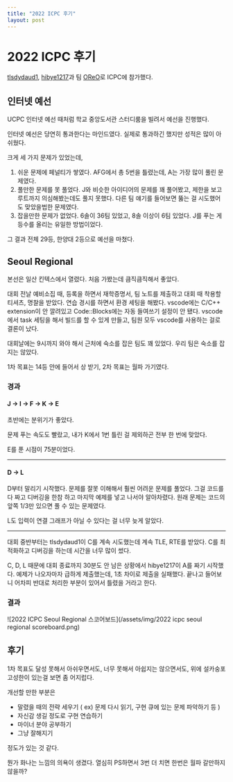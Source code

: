 ```yaml
---
title: "2022 ICPC 후기"
layout: post
---
```


# 2022 ICPC 후기

[tlsdydaud1](https://solved.ac/profile/tlsdydaud1), [hibye1217](https://solved.ac/profile/hibye1217)과 팀 [OReO](https://codeforces.com/team/100575)로 ICPC에 참가했다. 



## 인터넷 예선

UCPC 인터넷 예선 때처럼 학교 중앙도서관 스터디룸을 빌려서 예선을 진행했다. 

인터넷 예선은 당연히 통과한다는 마인드였다. 실제로 통과하긴 했지만 성적은 많이 아쉬웠다. 

크게 세 가지 문제가 있었는데, 

1. 쉬운 문제에 페널티가 쌓였다. AFG에서 총 5번을 틀렸는데, A는 가장 많이 풀린 문제였다. 
2. 풀만한 문제를 못 풀었다. J와 비슷한 아이디어의 문제를 꽤 풀어봤고, 제한을 보고 루트까지 의심해봤는데도 풀지 못했다. 다른 팀 얘기를 들어보면 뚫는 걸 시도했어도 맞았을법한 문제였다. 
3. 잡을만한 문제가 없었다. 6솔이 36팀 있었고, 8솔 이상이 6팀 있었다. J를 푸는 게 등수를 올리는 유일한 방법이었다. 

그 결과 전체 29등, 한양대 2등으로 예선을 마쳤다. 





## Seoul Regional

본선은 일산 킨텍스에서 열렸다. 처음 가봤는데 큼직큼직해서 좋았다. 

대회 전날 예비소집 때, 등록을 하면서 재학증명서, 팀 노트를 제출하고 대회 때 착용할 티셔츠, 명찰을 받았다. 
연습 경시를 하면서 환경 세팅을 해봤다. vscode에는 C/C++ extension이 안 깔려있고 Code::Blocks에는 자동 들여쓰기 설정이 안 됐다. vscode에서 task 세팅을 해서 빌드를 할 수 있게 만들고, 팀원 모두 vscode를 사용하는 걸로 결론이 났다. 

대회날에는 9시까지 와야 해서 근처에 숙소를 잡은 팀도 꽤 있었다. 우리 팀은 숙소를 잡지는 않았다. 

1차 목표는 14등 안에 들어서 상 받기, 2차 목표는 월파 가기였다. 



### 경과

#### J $\rightarrow$ I $\rightarrow$ F $\rightarrow$ K $\rightarrow$ E

초반에는 분위기가 좋았다. 

문제 푸는 속도도 빨랐고, 내가 K에서 1번 틀린 걸 제외하곤 전부 한 번에 맞았다. 

E를 푼 시점이 75분이었다. 

---

#### D $\rightarrow$ L

D부터 말리기 시작했다. 문제를 잘못 이해해서 훨씬 어려운 문제를 풀었다. 
그걸 코드를 다 짜고 디버깅을 한참 하고 마지막 예제를 넣고 나서야 알아차렸다. 원래 문제는 코드의 앞쪽 1/3만 있으면 풀 수 있는 문제였다. 

L도 입력이 연결 그래프가 아닐 수 있다는 걸 너무 늦게 알았다. 

---

대회 중반부터는 tlsdydaud1이 C를 계속 시도했는데 계속 TLE, RTE를 받았다. C를 최적화하고 디버깅을 하는데 시간을 너무 많이 썼다. 

C, D, L 때문에 대회 종료까지 30분도 안 남은 상황에서 hibye1217이 A를 짜기 시작했다. 예제가 나오자마자 급하게 제출했는데, 1초 차이로 제출을 실패했다. 끝나고 들어보니 어차피 반대로 처리한 부분이 있어서 틀렸을 거라고 한다. 



### 결과

![2022 ICPC Seoul Regional 스코어보드](/assets/img/2022 icpc seoul regional scoreboard.png)





## 후기

1차 목표도 달성 못해서 아쉬우면서도, 너무 못해서 아쉽지는 않으면서도, 위에 설카숭포고성한이 있는걸 보면 좀 어지럽다. 



개선할 만한 부분은

- 말렸을 때의 전략 세우기 ( ex) 문제 다시 읽기, 구현 큐에 있는 문제 파악하기 등 )
- 자신감 생길 정도로 구현 연습하기
- 마이너 분야 공부하기
- 그냥 잘해지기

정도가 있는 것 같다. 



뭔가 화나는 느낌의 의욕이 생겼다. 열심히 PS하면서 3번 더 치면 한번은 월파 갈만하지 않을까?